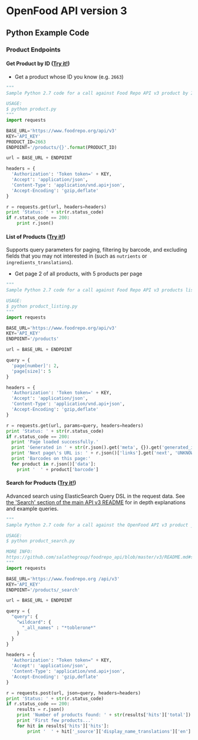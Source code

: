 # OpenFood API version 3

## Python Example Code

### Product Endpoints

#### Get Product by ID ([Try it!](https://www.foodrepo.org/api-docs/swaggers/v3#!/default/findProductById))

* Get a product whose ID you know (e.g. `2663`)
```python
"""
Sample Python 2.7 code for a call against Food Repo API v3 product by ID.

USAGE:
$ python product.py
"""
import requests

BASE_URL='https://www.foodrepo.org/api/v3'
KEY='API_KEY'
PRODUCT_ID=2663
ENDPOINT='/products/{}'.format(PRODUCT_ID)

url = BASE_URL + ENDPOINT

headers = {
  'Authorization': 'Token token=' + KEY,
  'Accept': 'application/json',
  'Content-Type': 'application/vnd.api+json',
  'Accept-Encoding': 'gzip,deflate'
}

r = requests.get(url, headers=headers)
print 'Status: ' + str(r.status_code)
if r.status_code == 200:
    print r.json()
```

#### List of Products ([Try it!](https://www.foodrepo.org/api-docs/swaggers/v3#!/default/listProducts))

Supports query parameters for paging, filtering by barcode, and excluding fields that you may not interested in (such as `nutrients` or `ingredients_translations`).

* Get page 2 of all products, with 5 products per page
```python
"""
Sample Python 2.7 code for a call against Food Repo API v3 products listing, with paging.

USAGE:
$ python product_listing.py
"""
import requests

BASE_URL='https://www.foodrepo.org/api/v3'
KEY='API_KEY'
ENDPOINT='/products'

url = BASE_URL + ENDPOINT

query = {
  'page[number]': 2,
  'page[size]': 5
}

headers = {
  'Authorization': 'Token token=' + KEY,
  'Accept': 'application/json',
  'Content-Type': 'application/vnd.api+json',
  'Accept-Encoding': 'gzip,deflate'
}

r = requests.get(url, params=query, headers=headers)
print 'Status: ' + str(r.status_code)
if r.status_code == 200:
  print 'Page loaded successfully.'
  print 'Generated in ' + str(r.json().get('meta', {}).get('generated_in', -1)) + ' milliseconds.'
  print 'Next page\'s URL is: ' + r.json()['links'].get('next', 'UNKNOWN')
  print 'Barcodes on this page:'
  for product in r.json()['data']:
    print '  ' + product['barcode']
```

#### Search for Products ([Try it!](https://www.foodrepo.org/api-docs/swaggers/v3#!/default/searchProducts))

Advanced search using ElasticSearch Query DSL in the request data. See [the 'Search' section of the main API v3 README](/v3/README.md#search) for in depth explanations and example queries.

```python
"""
Sample Python 2.7 code for a call against the OpenFood API v3 product _search

USAGE:
$ python product_search.py

MORE INFO:
https://github.com/salathegroup/foodrepo_api/blob/master/v3/README.md#search
"""
import requests

BASE_URL='https://www.foodrepo.org /api/v3'
KEY='API_KEY'
ENDPOINT='/products/_search'

url = BASE_URL + ENDPOINT

query = {
  "query": {
    "wildcard": {
      "_all_names" : "*toblerone*"
    }
  }
}

headers = {
  'Authorization': "Token token=" + KEY,
  'Accept': 'application/json',
  'Content-Type': 'application/vnd.api+json',
  'Accept-Encoding': 'gzip,deflate'
}

r = requests.post(url, json=query, headers=headers)
print 'Status: ' + str(r.status_code)
if r.status_code == 200:
    results = r.json()
    print 'Number of products found: ' + str(results['hits']['total'])
    print 'First few products...'
    for hit in results['hits']['hits']:
        print '  ' + hit['_source']['display_name_translations']['en']
```
